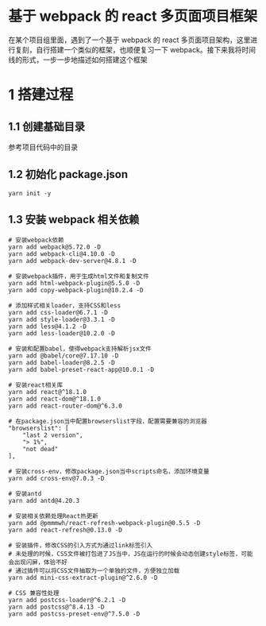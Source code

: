# 基于 webpack 的 react 多页面项目框架

在某个项目组里面，遇到了一个基于 webpack 的 react 多页面项目架构，这里进行复刻，自行搭建一个类似的框架，也顺便复习一下 webpack。接下来我将时间线的形式，一步一步地描述如何搭建这个框架

# 1 搭建过程

## 1.1 创建基础目录

参考项目代码中的目录

## 1.2 初始化 package.json

```shell
yarn init -y
```

## 1.3 安装 webpack 相关依赖

```shell
# 安装webpack依赖
yarn add webpack@5.72.0 -D
yarn add webpack-cli@4.10.0 -D
yarn add webpack-dev-server@4.8.1 -D

# 安装webpack插件，用于生成html文件和复制文件
yarn add html-webpack-plugin@5.5.0 -D
yarn add copy-webpack-plugin@10.2.4 -D

# 添加样式相关loader，支持CSS和less
yarn add css-loader@6.7.1 -D
yarn add style-loader@3.3.1 -D
yarn add less@4.1.2 -D
yarn add less-loader@10.2.0 -D

# 安装和配置babel，使得webpack支持解析jsx文件
yarn add @babel/core@7.17.10 -D
yarn add babel-loader@8.2.5 -D
yarn add babel-preset-react-app@10.0.1 -D

# 安装react相关库
yarn add react@^18.1.0
yarn add react-dom@^18.1.0
yarn add react-router-dom@^6.3.0

# 在package.json当中配置browserslist字段，配置需要兼容的浏览器
"browserslist": [
    "last 2 version",
    "> 1%",
    "not dead"
],

# 安装cross-env，修改package.json当中scripts命名，添加环境变量
yarn add cross-env@7.0.3 -D

# 安装antd
yarn add antd@4.20.3

# 安装相关依赖处理React热更新
yarn add @pmmmwh/react-refresh-webpack-plugin@0.5.5 -D
yarn add react-refresh@0.13.0 -D

# 安装插件，修改CSS的引入方式为通过link标签引入
# 未处理的时候，CSS文件被打包进了JS当中，JS在运行的时候会动态创建style标签，可能会出现闪屏，体验不好
# 通过插件可以将CSS文件抽取为一个单独的文件，方便独立加载
yarn add mini-css-extract-plugin@^2.6.0 -D

# CSS 兼容性处理
yarn add postcss-loader@^6.2.1 -D
yarn add postcss@^8.4.13 -D
yarn add postcss-preset-env@^7.5.0 -D
```
